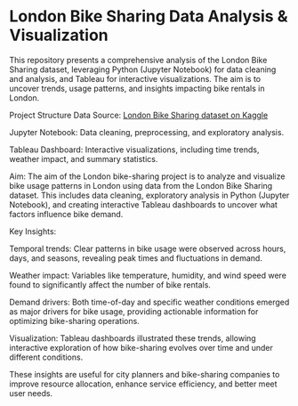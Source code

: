 # London Bike Sharing Data Analysis & Visualization
This repository presents a comprehensive analysis of the London Bike Sharing dataset, leveraging Python (Jupyter Notebook) for data cleaning and analysis, and Tableau for interactive visualizations. The aim is to uncover trends, usage patterns, and insights impacting bike rentals in London.

Project Structure
Data Source: [London Bike Sharing dataset on Kaggle](https://www.kaggle.com/datasets/hmavrodiev/london-bike-sharing-dataset)

Jupyter Notebook: Data cleaning, preprocessing, and exploratory analysis.

Tableau Dashboard: Interactive visualizations, including time trends, weather impact, and summary statistics.

Aim:
The aim of the London bike-sharing project is to analyze and visualize bike usage patterns in London using data from the London Bike Sharing dataset. This includes data cleaning, exploratory analysis in Python (Jupyter Notebook), and creating interactive Tableau dashboards to uncover what factors influence bike demand.

Key Insights:

Temporal trends: Clear patterns in bike usage were observed across hours, days, and seasons, revealing peak times and fluctuations in demand.

Weather impact: Variables like temperature, humidity, and wind speed were found to significantly affect the number of bike rentals.

Demand drivers: Both time-of-day and specific weather conditions emerged as major drivers for bike usage, providing actionable information for optimizing bike-sharing operations.

Visualization: Tableau dashboards illustrated these trends, allowing interactive exploration of how bike-sharing evolves over time and under different conditions.

These insights are useful for city planners and bike-sharing companies to improve resource allocation, enhance service efficiency, and better meet user needs.
